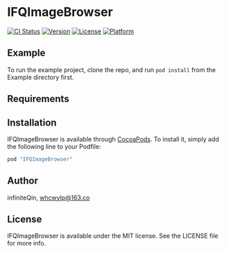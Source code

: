 # IFQImageBrowser

[![CI Status](http://img.shields.io/travis/lingyou/IFQImageBrowser.svg?style=flat)](https://travis-ci.org/lingyou/IFQImageBrowser)
[![Version](https://img.shields.io/cocoapods/v/IFQImageBrowser.svg?style=flat)](http://cocoapods.org/pods/IFQImageBrowser)
[![License](https://img.shields.io/cocoapods/l/IFQImageBrowser.svg?style=flat)](http://cocoapods.org/pods/IFQImageBrowser)
[![Platform](https://img.shields.io/cocoapods/p/IFQImageBrowser.svg?style=flat)](http://cocoapods.org/pods/IFQImageBrowser)

## Example

To run the example project, clone the repo, and run `pod install` from the Example directory first.

## Requirements

## Installation

IFQImageBrowser is available through [CocoaPods](http://cocoapods.org). To install
it, simply add the following line to your Podfile:

```ruby
pod "IFQImageBrowser"
```

## Author

infiniteQin, whcwylp@163.co

## License

IFQImageBrowser is available under the MIT license. See the LICENSE file for more info.
